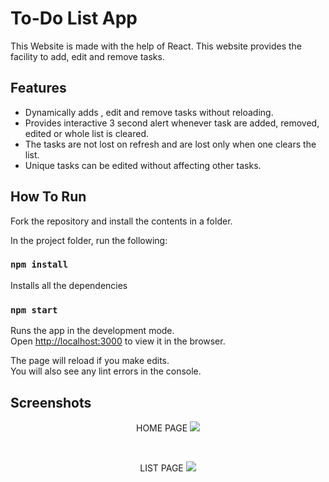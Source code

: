 # To-Do List App

This Website is made with the help of React. This website provides the facility to add, edit and remove tasks.

## Features
* Dynamically adds , edit and remove tasks without reloading.
* Provides interactive 3 second alert whenever task are added, removed, edited or whole list is cleared.
* The tasks are not lost on refresh and are lost only when one clears the list.
* Unique tasks can be edited without affecting other tasks.

## How To Run
Fork the repository and install the contents in a folder.

In the project folder, run the following:

### `npm install`

Installs all the dependencies

### `npm start`

Runs the app in the development mode.\
Open [http://localhost:3000](http://localhost:3000) to view it in the browser.

The page will reload if you make edits.\
You will also see any lint errors in the console.


## Screenshots

<p align="center"> HOME PAGE
<image src="https://github.com/faiz-hasan11/React-To-Do-App/blob/main/homepage.png" />
</p><br>
<p align="center"> LIST PAGE
<image src="https://github.com/faiz-hasan11/React-To-Do-App/blob/main/item.png" />
</p><br>
